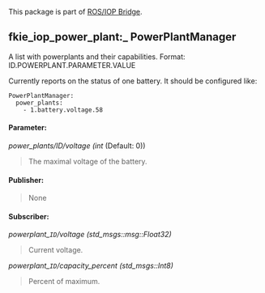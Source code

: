 This package is part of [ROS/IOP Bridge](https://github.com/fkie/iop_core/blob/master/README.md).


## fkie_iop_power_plant:_ PowerPlantManager

A list with powerplants and their capabilities. Format: ID.POWERPLANT.PARAMETER.VALUE

Currently reports on the status of one battery. It should be configured like:

```
PowerPlantManager:
  power_plants:
    - 1.battery.voltage.58
```


#### Parameter:

_power_plants/ID/voltage (int_ (Default: 0))

> The maximal voltage of the battery.

#### Publisher:

> None

#### Subscriber:

_powerplant\_`ID`/voltage (std_msgs::msg::Float32)_

> Current voltage.

_powerplant\_`ID`/capacity_percent (std_msgs::Int8)_

> Percent of maximum.
